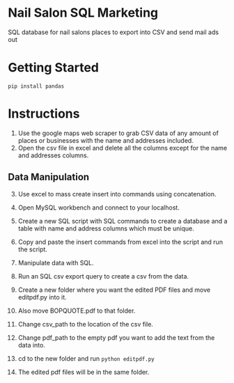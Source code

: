 # Nail Salon SQL Marketing
 SQL database for nail salons places to export into CSV and send mail ads out

# Getting Started
`pip install pandas`

# Instructions
1. Use the google maps web scraper to grab CSV data of any amount of places or businesses with the name and addresses included.
2. Open the csv file in excel and delete all the columns except for the name and addresses columns.

## Data Manipulation
3. Use excel to mass create insert into commands using concatenation.
4. Open MySQL workbench and connect to your localhost.
5. Create a new SQL script with SQL commands to create a database and a table with name and address columns which must be unique.
6. Copy and paste the insert commands from excel into the script and run the script.
7. Manipulate data with SQL.
8. Run an SQL csv export query to create a csv from the data.

9. Create a new folder where you want the edited PDF files and move editpdf.py into it.
10. Also move BOPQUOTE.pdf to that folder.
11. Change csv_path to the location of the csv file.
12. Change pdf_path to the empty pdf you want to add the text from the data into.
13. cd to the new folder and run `python editpdf.py`
14. The edited pdf files will be in the same folder.